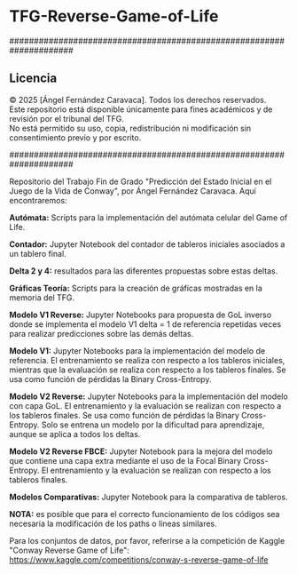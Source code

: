 # TFG-Reverse-Game-of-Life


#####################################################################

## Licencia

© 2025 [Ángel Fernández Caravaca]. Todos los derechos reservados.  
Este repositorio está disponible únicamente para fines académicos y de revisión por el tribunal del TFG.  
No está permitido su uso, copia, redistribución ni modificación sin consentimiento previo y por escrito.

#####################################################################

Repositorio del Trabajo Fin de Grado "Predicción del Estado Inicial en el Juego de la Vida de Conway", por Ángel Fernández Caravaca. Aquí encontraremos:

**Autómata:** Scripts para la implementación del autómata celular del Game of Life.

**Contador:** Jupyter Notebook del contador de tableros iniciales asociados a un tablero final.

**Delta 2 y 4:** resultados para las diferentes propuestas sobre estas deltas.

**Gráficas Teoría:** Scripts para la creación de gráficas mostradas en la memoria del TFG.

**Modelo V1 Reverse:** Jupyter Notebooks para propuesta de GoL inverso donde se implementa el modelo V1 delta = 1 de referencia repetidas veces para realizar predicciones sobre las demás deltas.

**Modelo V1:** Jupyter Notebooks para la implementación del modelo de referencia. El entrenamiento se realiza con respecto a los tableros iniciales, mientras que la evaluación se realiza con respecto a los tableros finales. Se usa como función de pérdidas la Binary Cross-Entropy.

**Modelo V2 Reverse:** Jupyter Notebooks para la implementación del modelo con capa GoL. El entrenamiento y la evaluación se realizan con respecto a los tableros finales. Se usa como función de pérdidas la Binary Cross-Entropy. Solo se entrena un modelo por la dificultad para aprendizaje, aunque se aplica a todos los deltas.

**Modelo V2 Reverse FBCE:** Jupyter Notebook para la mejora del modelo que contiene una capa extra mediante el uso de la Focal Binary Cross-Entropy. El entrenamiento y la evaluación se realizan con respecto a los tableros finales.

**Modelos Comparativas:** Jupyter Notebook para la comparativa de tableros.


**NOTA:** es posible que para el correcto funcionamiento de los códigos sea necesaria la modificación de los paths o líneas similares.

Para los conjuntos de datos, por favor, referirse a la competición de Kaggle "Conway Reverse Game of Life": https://www.kaggle.com/competitions/conway-s-reverse-game-of-life

